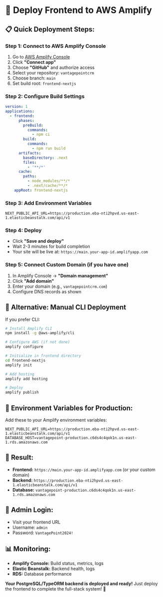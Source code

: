# 🚀 **Deploy Frontend to AWS Amplify**

## **📋 Quick Deployment Steps:**

### **Step 1: Connect to AWS Amplify Console**
1. Go to [AWS Amplify Console](https://console.aws.amazon.com/amplify)
2. Click **"Connect app"**
3. Choose **"GitHub"** and authorize access
4. Select your repository: `vantagepointcrm`
5. Choose branch: `main`
6. Set build root: `frontend-nextjs`

### **Step 2: Configure Build Settings**
```yaml
version: 1
applications:
  - frontend:
      phases:
        preBuild:
          commands:
            - npm ci
        build:
          commands:
            - npm run build
      artifacts:
        baseDirectory: .next
        files:
          - '**/*'
      cache:
        paths:
          - node_modules/**/*
          - .next/cache/**/*
    appRoot: frontend-nextjs
```

### **Step 3: Add Environment Variables**
```
NEXT_PUBLIC_API_URL=https://production.eba-nti2hpvd.us-east-1.elasticbeanstalk.com/api/v1
```

### **Step 4: Deploy**
- Click **"Save and deploy"**
- Wait 2-3 minutes for build completion
- Your site will be live at: `https://main.your-app-id.amplifyapp.com`

### **Step 5: Connect Custom Domain** (if you have one)
1. In Amplify Console → **"Domain management"**
2. Click **"Add domain"**
3. Enter your domain (e.g., `vantagepointcrm.com`)
4. Configure DNS records as shown

## **🎯 Alternative: Manual CLI Deployment**

If you prefer CLI:

```bash
# Install Amplify CLI
npm install -g @aws-amplify/cli

# Configure AWS (if not done)
amplify configure

# Initialize in frontend directory
cd frontend-nextjs
amplify init

# Add hosting
amplify add hosting

# Deploy
amplify publish
```

## **🔧 Environment Variables for Production:**

Add these to your Amplify environment variables:

```
NEXT_PUBLIC_API_URL=https://production.eba-nti2hpvd.us-east-1.elasticbeanstalk.com/api/v1
DATABASE_HOST=vantagepoint-production.c6ds4c4qok1n.us-east-1.rds.amazonaws.com
```

## **🎉 Result:**
- **Frontend:** `https://main.your-app-id.amplifyapp.com` (or your custom domain)
- **Backend:** `https://production.eba-nti2hpvd.us-east-1.elasticbeanstalk.com/api/v1`
- **Database:** `vantagepoint-production.c6ds4c4qok1n.us-east-1.rds.amazonaws.com`

## **🔑 Admin Login:**
- Visit your frontend URL
- Username: `admin`
- Password: `VantagePoint2024!`

## **📊 Monitoring:**
- **Amplify Console:** Build status, metrics, logs
- **Elastic Beanstalk:** Backend health, logs
- **RDS:** Database performance

**Your PostgreSQL/TypeORM backend is deployed and ready!** Just deploy the frontend to complete the full-stack system! 🎉
